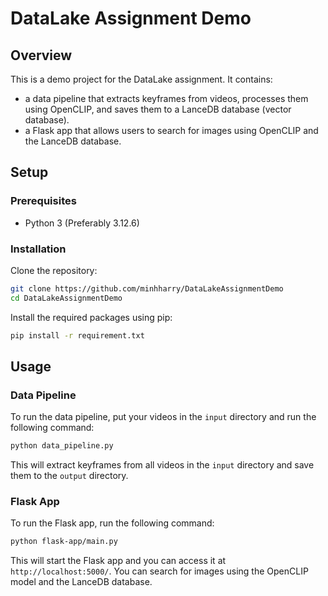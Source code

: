 # DataLake Assignment Demo

## Overview

This is a demo project for the DataLake assignment. It contains:
- a data pipeline that extracts keyframes from videos, processes them using OpenCLIP, and saves them to a LanceDB database (vector database).
- a Flask app that allows users to search for images using OpenCLIP and the LanceDB database.

## Setup

### Prerequisites

- Python 3 (Preferably 3.12.6)

### Installation
Clone the repository:

```bash
git clone https://github.com/minhharry/DataLakeAssignmentDemo
cd DataLakeAssignmentDemo
```

Install the required packages using pip:

```bash
pip install -r requirement.txt
```

## Usage

### Data Pipeline

To run the data pipeline, put your videos in the `input` directory and run the following command:

```bash
python data_pipeline.py
```

This will extract keyframes from all videos in the `input` directory and save them to the `output` directory.

### Flask App

To run the Flask app, run the following command:

```bash
python flask-app/main.py
```

This will start the Flask app and you can access it at `http://localhost:5000/`. You can search for images using the OpenCLIP model and the LanceDB database.